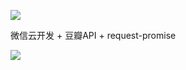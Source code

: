 ![](https://cdn.dllca.cn/017b425a4cb41.png)

微信云开发 + 豆瓣API + request-promise

![](https://mini-fool.oss-cn-shanghai.aliyuncs.com/img/1280w_1l_2o_100sh.png)







